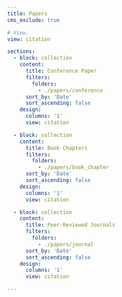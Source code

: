 ```yaml
---
title: Papers
cms_exclude: true

# View.
view: citation

sections:
  - block: collection
    content:
      title: Conference Paper
      filters:
        folders:
          - ./papers/conference
      sort_by: 'Date'
      sort_ascending: false
    design:
      columns: '1'
      view: citation

  - block: collection
    content:
      title: Book Chapters
      filters:
        folders:
          - ./papers/book_chapter
      sort_by: 'Date'
      sort_ascending: false
    design:
      columns: '1'
      view: citation

  - block: collection
    content:
      title: Peer-Reviewed Journals
      filters:
        folders:
          - ./papers/journal
      sort_by: 'Date'
      sort_ascending: false
    design:
      columns: '1'
      view: citation

---
```

